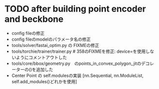 # TODO after building point encoder and beckbone
* config fileの修正
* config fileのmodelのパラメータ名の修正
* tools/solver/fastai_optim.py の FIXMEの修正
* tools/torchie/trainer/trainer.py # 358のFIXMEを修正: device=を使用しないようにコメントアウトした
* tools/core/bbox/geometry.py　のpoints_in_convex_polygon_jitのデコレーターの()を追加した
* Center Point の self.modulesの実装 [nn.Sequential, nn.ModuleList, self.add_modules()どれかを使用]